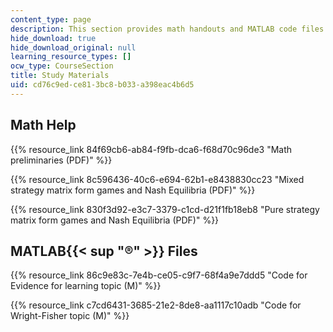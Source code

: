 ```yaml
---
content_type: page
description: This section provides math handouts and MATLAB code files as study materials.
hide_download: true
hide_download_original: null
learning_resource_types: []
ocw_type: CourseSection
title: Study Materials
uid: cd76c9ed-ce81-3bc8-b033-a398eac4b6d5
---
```


Math Help
---------

{{% resource_link 84f69cb6-ab84-f9fb-dca6-f68d70c96de3 "Math preliminaries (PDF)" %}}

{{% resource_link 8c596436-40c6-e694-62b1-e8438830cc23 "Mixed strategy matrix form games and Nash Equilibria (PDF)" %}}

{{% resource_link 830f3d92-e3c7-3379-c1cd-d21f1fb18eb8 "Pure strategy matrix form games and Nash Equilibria (PDF)" %}}

MATLAB{{< sup "®" >}} Files
---------------------------

{{% resource_link 86c9e83c-7e4b-ce05-c9f7-68f4a9e7ddd5 "Code for Evidence for learning topic (M)" %}}

{{% resource_link c7cd6431-3685-21e2-8de8-aa1117c10adb "Code for Wright-Fisher topic (M)" %}}